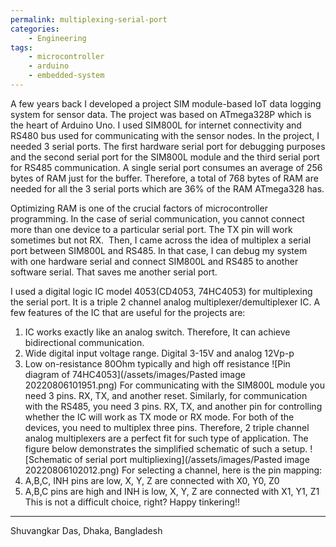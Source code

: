 ```yaml
---
permalink: multiplexing-serial-port
categories:
    - Engineering
tags:
    - microcontroller
    - arduino
    - embedded-system
---
```


A few years back I developed a project SIM module-based IoT data logging system for sensor data. The project was based on ATmega328P which is the heart of Arduino Uno.  I used SIM800L for internet connectivity and RS480 bus used for communicating with the sensor nodes. In the project, I needed 3 serial ports. The first hardware serial port for debugging purposes and the second serial port for the SIM800L module and the third serial port for RS485 communication. A single serial port consumes an average of 256 bytes of RAM just for the buffer. Therefore, a total of 768 bytes of RAM are needed for all the 3 serial ports which are 36% of the RAM ATmega328 has.  

Optimizing RAM is one of the crucial factors of microcontroller programming.  In the case of serial communication, you cannot connect more than one device to a particular serial port. The TX pin will work sometimes but not RX.  Then, I came across the idea of multiplex a serial port between SIM800L and RS485. In that case, I can debug my system with one hardware serial and connect SIM800L and RS485 to another software serial. That saves me another serial port. 

I used a digital logic IC model 4053(CD4053, 74HC4053) for multiplexing the serial port. It is a triple 2 channel analog multiplexer/demultiplexer IC. A few features of the IC that are useful for the projects are:
1. IC works exactly like an analog switch. Therefore, It can achieve bidirectional communication.
2. Wide digital input voltage range. Digital 3-15V and analog 12Vp-p
3.  Low on-resistance 80Ohm typically and high off resistance
![Pin diagram of 74HC4053](/assets/images/Pasted image 20220806101951.png)
For communicating with the SIM800L module you need 3 pins. RX, TX, and another reset. Similarly, for communication with the RS485, you need 3 pins. RX, TX, and another pin for controlling whether the IC will work as TX mode or RX mode. For both of the devices, you need to multiplex three pins. Therefore, 2 triple channel analog multiplexers are a perfect fit for such type of application. The figure below demonstrates the simplified schematic of such a setup. 
![Schematic of serial port multipliexing](/assets/images/Pasted image 20220806102012.png)
For selecting a channel, here is the pin mapping:
1. A,B,C, INH pins are low, X, Y, Z are connected with X0, Y0, Z0
2. A,B,C pins are high and INH is low, X, Y, Z are connected with X1, Y1, Z1
This is not a difficult choice, right? 
Happy tinkering!!

---
Shuvangkar Das, Dhaka, Bangladesh

